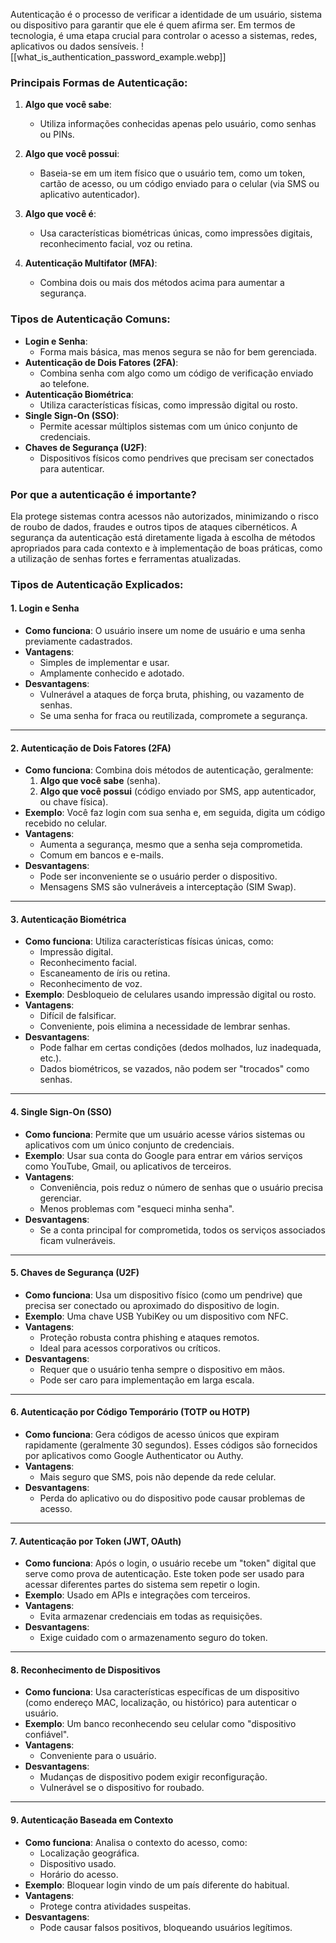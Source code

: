 Autenticação é o processo de verificar a identidade de um usuário, sistema ou dispositivo para garantir que ele é quem afirma ser. Em termos de tecnologia, é uma etapa crucial para controlar o acesso a sistemas, redes, aplicativos ou dados sensíveis.
![[what_is_authentication_password_example.webp]]
### Principais Formas de Autenticação:

1. **Algo que você sabe**:
    - Utiliza informações conhecidas apenas pelo usuário, como senhas ou PINs.

1. **Algo que você possui**:
    - Baseia-se em um item físico que o usuário tem, como um token, cartão de acesso, ou um código enviado para o celular (via SMS ou aplicativo autenticador).

1. **Algo que você é**:
    - Usa características biométricas únicas, como impressões digitais, reconhecimento facial, voz ou retina.

1. **Autenticação Multifator (MFA)**:
    - Combina dois ou mais dos métodos acima para aumentar a segurança.

### Tipos de Autenticação Comuns:

- **Login e Senha**:
    - Forma mais básica, mas menos segura se não for bem gerenciada.
- **Autenticação de Dois Fatores (2FA)**:
    - Combina senha com algo como um código de verificação enviado ao telefone.
- **Autenticação Biométrica**:
    - Utiliza características físicas, como impressão digital ou rosto.
- **Single Sign-On (SSO)**:
    - Permite acessar múltiplos sistemas com um único conjunto de credenciais.
- **Chaves de Segurança (U2F)**:
    - Dispositivos físicos como pendrives que precisam ser conectados para autenticar.

### Por que a autenticação é importante?

Ela protege sistemas contra acessos não autorizados, minimizando o risco de roubo de dados, fraudes e outros tipos de ataques cibernéticos. A segurança da autenticação está diretamente ligada à escolha de métodos apropriados para cada contexto e à implementação de boas práticas, como a utilização de senhas fortes e ferramentas atualizadas.

### Tipos de Autenticação Explicados:

#### 1. **Login e Senha**

- **Como funciona**: O usuário insere um nome de usuário e uma senha previamente cadastrados.
- **Vantagens**:
    - Simples de implementar e usar.
    - Amplamente conhecido e adotado.
- **Desvantagens**:
    - Vulnerável a ataques de força bruta, phishing, ou vazamento de senhas.
    - Se uma senha for fraca ou reutilizada, compromete a segurança.

---

#### 2. **Autenticação de Dois Fatores (2FA)**

- **Como funciona**: Combina dois métodos de autenticação, geralmente:
    1. **Algo que você sabe** (senha).
    2. **Algo que você possui** (código enviado por SMS, app autenticador, ou chave física).
- **Exemplo**: Você faz login com sua senha e, em seguida, digita um código recebido no celular.
- **Vantagens**:
    - Aumenta a segurança, mesmo que a senha seja comprometida.
    - Comum em bancos e e-mails.
- **Desvantagens**:
    - Pode ser inconveniente se o usuário perder o dispositivo.
    - Mensagens SMS são vulneráveis a interceptação (SIM Swap).

---

#### 3. **Autenticação Biométrica**

- **Como funciona**: Utiliza características físicas únicas, como:
    - Impressão digital.
    - Reconhecimento facial.
    - Escaneamento de íris ou retina.
    - Reconhecimento de voz.
- **Exemplo**: Desbloqueio de celulares usando impressão digital ou rosto.
- **Vantagens**:
    - Difícil de falsificar.
    - Conveniente, pois elimina a necessidade de lembrar senhas.
- **Desvantagens**:
    - Pode falhar em certas condições (dedos molhados, luz inadequada, etc.).
    - Dados biométricos, se vazados, não podem ser "trocados" como senhas.

---

#### 4. **Single Sign-On (SSO)**

- **Como funciona**: Permite que um usuário acesse vários sistemas ou aplicativos com um único conjunto de credenciais.
- **Exemplo**: Usar sua conta do Google para entrar em vários serviços como YouTube, Gmail, ou aplicativos de terceiros.
- **Vantagens**:
    - Conveniência, pois reduz o número de senhas que o usuário precisa gerenciar.
    - Menos problemas com "esqueci minha senha".
- **Desvantagens**:
    - Se a conta principal for comprometida, todos os serviços associados ficam vulneráveis.

---

#### 5. **Chaves de Segurança (U2F)**

- **Como funciona**: Usa um dispositivo físico (como um pendrive) que precisa ser conectado ou aproximado do dispositivo de login.
- **Exemplo**: Uma chave USB YubiKey ou um dispositivo com NFC.
- **Vantagens**:
    - Proteção robusta contra phishing e ataques remotos.
    - Ideal para acessos corporativos ou críticos.
- **Desvantagens**:
    - Requer que o usuário tenha sempre o dispositivo em mãos.
    - Pode ser caro para implementação em larga escala.

---

#### 6. **Autenticação por Código Temporário (TOTP ou HOTP)**

- **Como funciona**: Gera códigos de acesso únicos que expiram rapidamente (geralmente 30 segundos). Esses códigos são fornecidos por aplicativos como Google Authenticator ou Authy.
- **Vantagens**:
    - Mais seguro que SMS, pois não depende da rede celular.
- **Desvantagens**:
    - Perda do aplicativo ou do dispositivo pode causar problemas de acesso.

---

#### 7. **Autenticação por Token (JWT, OAuth)**

- **Como funciona**: Após o login, o usuário recebe um "token" digital que serve como prova de autenticação. Este token pode ser usado para acessar diferentes partes do sistema sem repetir o login.
- **Exemplo**: Usado em APIs e integrações com terceiros.
- **Vantagens**:
    - Evita armazenar credenciais em todas as requisições.
- **Desvantagens**:
    - Exige cuidado com o armazenamento seguro do token.

---

#### 8. **Reconhecimento de Dispositivos**

- **Como funciona**: Usa características específicas de um dispositivo (como endereço MAC, localização, ou histórico) para autenticar o usuário.
- **Exemplo**: Um banco reconhecendo seu celular como "dispositivo confiável".
- **Vantagens**:
    - Conveniente para o usuário.
- **Desvantagens**:
    - Mudanças de dispositivo podem exigir reconfiguração.
    - Vulnerável se o dispositivo for roubado.

---

#### 9. **Autenticação Baseada em Contexto**

- **Como funciona**: Analisa o contexto do acesso, como:
    - Localização geográfica.
    - Dispositivo usado.
    - Horário do acesso.
- **Exemplo**: Bloquear login vindo de um país diferente do habitual.
- **Vantagens**:
    - Protege contra atividades suspeitas.
- **Desvantagens**:
    - Pode causar falsos positivos, bloqueando usuários legítimos.